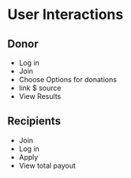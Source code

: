 # User Interactions

## Donor
* Log in
* Join
* Choose Options for donations
* link $ source
* View Results

## Recipients
* Join
* Log in
* Apply
* View total payout

